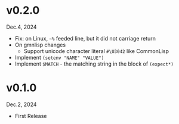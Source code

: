 v0.2.0
======
Dec.4, 2024

- Fix: on Linux, `~%` feeded line, but it did not carriage return
- On gmnlisp changes
    - Support unicode character literal `#\U3042` like CommonLisp
- Implement `(setenv "NAME" "VALUE")`
- Implement `$MATCH` - the matching string in the block of `(expect*)`

v0.1.0
======
Dec.2, 2024

- First Release
